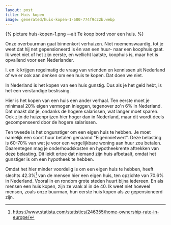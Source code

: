 ```yaml
---
layout: post
title: Huis kopen
image: generated/huis-kopen-1-500-774f9c22b.webp
---
```


{% picture huis-kopen-1.png --alt Te koop bord voor een huis. %}

Onze overbuurman gaat binnenkort verhuizen. Niet noemenswaardig, tot je weet dat hij net gepensioneerd is én van een huur- naar een koophuis gaat. Ik weet niet of het zijn eerste, en wellicht laatste, koophuis is, maar het is opvallend voor een Nederlander.

I. en ik krijgen regelmatig de vraag van vrienden en kennissen uit Nederland of we er ook aan denken om een huis te kopen. Dat doen we niet.

In Nederland is het kopen van een huis gunstig. Dus als je het geld hebt, is het een verstandige beslissing.

Hier is het kopen van een huis een ander verhaal. Ten eerste moet je minimaal 20% eigen vermogen inleggen, tegenover zo'n 6% in Nederland. Dat maakt dat je, ondanks de hogere salarissen, wat langer moet sparen. Ook zijn de huizenprijzen hier hoger dan in Nederland, maar dit wordt deels gecompenseerd door de hogere salarissen.

Ten tweede is het ongunstiger om een eigen huis te hebben. Je moet namelijk een soort huur betalen genaamd "Eigenmietwert". Deze belasting is 60-70% van wat je voor een vergelijkbare woning aan huur zou betalen. Daarentegen mag je onderhoudskosten en hypotheekrente aftrekken van deze belasting. Dit leidt ertoe dat niemand zijn huis afbetaalt, omdat het gunstiger is om een hypotheek te hebben.

Omdat het hier minder voordelig is om een eigen huis te hebben, heeft slechts 42.3%[^1] van de mensen hier een eigen huis, ten opzichte van 70.6% in Nederland. Vooral in en rondom grote steden huurt bijna iedereen. En als mensen een huis kopen, zijn ze vaak al in de 40. Ik weet niet hoeveel mensen, zoals onze buurman, hun eerste huis kopen als ze gepensioneerd zijn.

[^1]: <https://www.statista.com/statistics/246355/home-ownership-rate-in-europe/>
